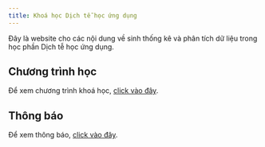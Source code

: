 ```yaml
---
title: Khoá học Dịch tễ học ứng dụng
---
```


Đây là website cho các nội dung về sinh thống kê và phân tích dữ liệu trong học phần Dịch tễ học ứng dụng.

## Chương trình học

Để xem chương trình khoá học, [click vào đây](https://lampk.github.io/course_Epidemiology/agenda/).

## Thông báo

Để xem thông báo, [click vào đây](https://lampk.github.io/course_Epidemiology/posts/).

